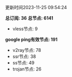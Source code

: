 更新时间2023-11-25 09:54:24

**总订阅: 36**
**总节点: 6141**
- vless节点: 9

**google ping有效节点: 191**
- v2ray节点: 78
- ssr节点: 38
- ss节点: 49
- trojan节点: 26
